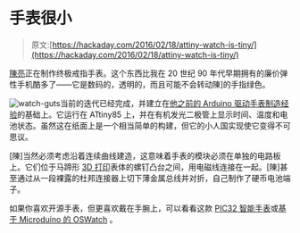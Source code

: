 # 手表很小

> 原文:[https://hackaday.com/2016/02/18/attiny-watch-is-tiny/](https://hackaday.com/2016/02/18/attiny-watch-is-tiny/)

[陳亮](陈亮)正在制作终极戒指手表。这个东西比我在 20 世纪 90 年代早期拥有的廉价弹性手机酷多了——它是数码的，透明的，而且可能不会转动陳]的手指绿色。

![watch-guts](../Images/97a5298b6dce41d186a0fc084a04ad2a.png)当前的迭代已经完成，并建立在[他之前的 Arduino 驱动手表制造经验](http://www.instructables.com/id/ATtiny-Watch-Core/)的基础上。它运行在 ATtiny85 上，并在有机发光二极管上显示时间、温度和电池状态。虽然这在纸面上是一个相当简单的构建，但它的小人国实现使它变得不可思议。

[陳]当然必须考虑沿着连续曲线建造，这意味着手表的模块必须在单独的电路板上。它们位于马蹄形 [3D 打印](http://www.thingiverse.com/thing:1333116)表体的螺钉凸台之间，用电磁线连接在一起。[陳]甚至通过从一段裸露的杜邦连接器上切下薄金属总线并对折，自己制作了硬币电池端子。

如果你喜欢开源手表，但更喜欢戴在手腕上，可以看看这款 [PIC32 智能手表](http://hackaday.com/2016/01/10/pic32-smart-watch-2/)或[基于 Microduino 的 OSWatch](http://hackaday.com/2015/12/13/oswatch-an-open-source-watch/) 。
